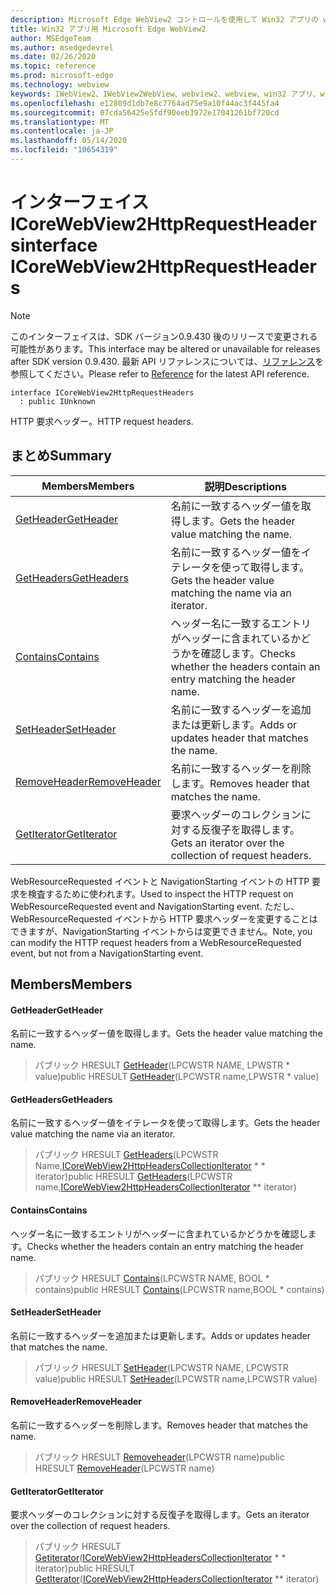 ```yaml
---
description: Microsoft Edge WebView2 コントロールを使用して Win32 アプリの web コンテンツをホストする
title: Win32 アプリ用 Microsoft Edge WebView2
author: MSEdgeTeam
ms.author: msedgedevrel
ms.date: 02/26/2020
ms.topic: reference
ms.prod: microsoft-edge
ms.technology: webview
keywords: IWebView2、IWebView2WebView、webview2、webview、win32 アプリ、win32、edge、ICoreWebView2、ICoreWebView2Host、browser control、edge html
ms.openlocfilehash: e12809d1db7e8c7764ad75e9a10f44ac3f445fa4
ms.sourcegitcommit: 07cda56425e5fdf90eeb3972e17041261bf720cd
ms.translationtype: MT
ms.contentlocale: ja-JP
ms.lasthandoff: 05/14/2020
ms.locfileid: "10654319"
---
```

# <span data-ttu-id="71a4e-104">インターフェイス ICoreWebView2HttpRequestHeaders</span><span class="sxs-lookup"><span data-stu-id="71a4e-104">interface ICoreWebView2HttpRequestHeaders</span></span> 

> [!NOTE]
> <span data-ttu-id="71a4e-105">このインターフェイスは、SDK バージョン0.9.430 後のリリースで変更される可能性があります。</span><span class="sxs-lookup"><span data-stu-id="71a4e-105">This interface may be altered or unavailable for releases after SDK version 0.9.430.</span></span> <span data-ttu-id="71a4e-106">最新 API リファレンスについては、[リファレンス](../../../webview2-api-reference.md)を参照してください。</span><span class="sxs-lookup"><span data-stu-id="71a4e-106">Please refer to [Reference](../../../webview2-api-reference.md) for the latest API reference.</span></span>

```
interface ICoreWebView2HttpRequestHeaders
  : public IUnknown
```

<span data-ttu-id="71a4e-107">HTTP 要求ヘッダー。</span><span class="sxs-lookup"><span data-stu-id="71a4e-107">HTTP request headers.</span></span>

## <span data-ttu-id="71a4e-108">まとめ</span><span class="sxs-lookup"><span data-stu-id="71a4e-108">Summary</span></span>

 <span data-ttu-id="71a4e-109">Members</span><span class="sxs-lookup"><span data-stu-id="71a4e-109">Members</span></span>                        | <span data-ttu-id="71a4e-110">説明</span><span class="sxs-lookup"><span data-stu-id="71a4e-110">Descriptions</span></span>
--------------------------------|---------------------------------------------
[<span data-ttu-id="71a4e-111">GetHeader</span><span class="sxs-lookup"><span data-stu-id="71a4e-111">GetHeader</span></span>](#getheader) | <span data-ttu-id="71a4e-112">名前に一致するヘッダー値を取得します。</span><span class="sxs-lookup"><span data-stu-id="71a4e-112">Gets the header value matching the name.</span></span>
[<span data-ttu-id="71a4e-113">GetHeaders</span><span class="sxs-lookup"><span data-stu-id="71a4e-113">GetHeaders</span></span>](#getheaders) | <span data-ttu-id="71a4e-114">名前に一致するヘッダー値をイテレータを使って取得します。</span><span class="sxs-lookup"><span data-stu-id="71a4e-114">Gets the header value matching the name via an iterator.</span></span>
[<span data-ttu-id="71a4e-115">Contains</span><span class="sxs-lookup"><span data-stu-id="71a4e-115">Contains</span></span>](#contains) | <span data-ttu-id="71a4e-116">ヘッダー名に一致するエントリがヘッダーに含まれているかどうかを確認します。</span><span class="sxs-lookup"><span data-stu-id="71a4e-116">Checks whether the headers contain an entry matching the header name.</span></span>
[<span data-ttu-id="71a4e-117">SetHeader</span><span class="sxs-lookup"><span data-stu-id="71a4e-117">SetHeader</span></span>](#setheader) | <span data-ttu-id="71a4e-118">名前に一致するヘッダーを追加または更新します。</span><span class="sxs-lookup"><span data-stu-id="71a4e-118">Adds or updates header that matches the name.</span></span>
[<span data-ttu-id="71a4e-119">RemoveHeader</span><span class="sxs-lookup"><span data-stu-id="71a4e-119">RemoveHeader</span></span>](#removeheader) | <span data-ttu-id="71a4e-120">名前に一致するヘッダーを削除します。</span><span class="sxs-lookup"><span data-stu-id="71a4e-120">Removes header that matches the name.</span></span>
[<span data-ttu-id="71a4e-121">GetIterator</span><span class="sxs-lookup"><span data-stu-id="71a4e-121">GetIterator</span></span>](#getiterator) | <span data-ttu-id="71a4e-122">要求ヘッダーのコレクションに対する反復子を取得します。</span><span class="sxs-lookup"><span data-stu-id="71a4e-122">Gets an iterator over the collection of request headers.</span></span>

<span data-ttu-id="71a4e-123">WebResourceRequested イベントと NavigationStarting イベントの HTTP 要求を検査するために使われます。</span><span class="sxs-lookup"><span data-stu-id="71a4e-123">Used to inspect the HTTP request on WebResourceRequested event and NavigationStarting event.</span></span> <span data-ttu-id="71a4e-124">ただし、WebResourceRequested イベントから HTTP 要求ヘッダーを変更することはできますが、NavigationStarting イベントからは変更できません。</span><span class="sxs-lookup"><span data-stu-id="71a4e-124">Note, you can modify the HTTP request headers from a WebResourceRequested event, but not from a NavigationStarting event.</span></span>

## <span data-ttu-id="71a4e-125">Members</span><span class="sxs-lookup"><span data-stu-id="71a4e-125">Members</span></span>

#### <span data-ttu-id="71a4e-126">GetHeader</span><span class="sxs-lookup"><span data-stu-id="71a4e-126">GetHeader</span></span> 

<span data-ttu-id="71a4e-127">名前に一致するヘッダー値を取得します。</span><span class="sxs-lookup"><span data-stu-id="71a4e-127">Gets the header value matching the name.</span></span>

> <span data-ttu-id="71a4e-128">パブリック HRESULT [GetHeader](#getheader)(LPCWSTR NAME, LPWSTR \* value)</span><span class="sxs-lookup"><span data-stu-id="71a4e-128">public HRESULT [GetHeader](#getheader)(LPCWSTR name,LPWSTR \* value)</span></span>

#### <span data-ttu-id="71a4e-129">GetHeaders</span><span class="sxs-lookup"><span data-stu-id="71a4e-129">GetHeaders</span></span> 

<span data-ttu-id="71a4e-130">名前に一致するヘッダー値をイテレータを使って取得します。</span><span class="sxs-lookup"><span data-stu-id="71a4e-130">Gets the header value matching the name via an iterator.</span></span>

> <span data-ttu-id="71a4e-131">パブリック HRESULT [GetHeaders](#getheaders)(LPCWSTR Name,[ICoreWebView2HttpHeadersCollectionIterator](ICoreWebView2HttpHeadersCollectionIterator.md) \* \* iterator)</span><span class="sxs-lookup"><span data-stu-id="71a4e-131">public HRESULT [GetHeaders](#getheaders)(LPCWSTR name,[ICoreWebView2HttpHeadersCollectionIterator](ICoreWebView2HttpHeadersCollectionIterator.md) \*\* iterator)</span></span>

#### <span data-ttu-id="71a4e-132">Contains</span><span class="sxs-lookup"><span data-stu-id="71a4e-132">Contains</span></span> 

<span data-ttu-id="71a4e-133">ヘッダー名に一致するエントリがヘッダーに含まれているかどうかを確認します。</span><span class="sxs-lookup"><span data-stu-id="71a4e-133">Checks whether the headers contain an entry matching the header name.</span></span>

> <span data-ttu-id="71a4e-134">パブリック HRESULT [Contains](#contains)(LPCWSTR NAME, BOOL \* contains)</span><span class="sxs-lookup"><span data-stu-id="71a4e-134">public HRESULT [Contains](#contains)(LPCWSTR name,BOOL \* contains)</span></span>

#### <span data-ttu-id="71a4e-135">SetHeader</span><span class="sxs-lookup"><span data-stu-id="71a4e-135">SetHeader</span></span> 

<span data-ttu-id="71a4e-136">名前に一致するヘッダーを追加または更新します。</span><span class="sxs-lookup"><span data-stu-id="71a4e-136">Adds or updates header that matches the name.</span></span>

> <span data-ttu-id="71a4e-137">パブリック HRESULT [SetHeader](#setheader)(LPCWSTR NAME, LPCWSTR value)</span><span class="sxs-lookup"><span data-stu-id="71a4e-137">public HRESULT [SetHeader](#setheader)(LPCWSTR name,LPCWSTR value)</span></span>

#### <span data-ttu-id="71a4e-138">RemoveHeader</span><span class="sxs-lookup"><span data-stu-id="71a4e-138">RemoveHeader</span></span> 

<span data-ttu-id="71a4e-139">名前に一致するヘッダーを削除します。</span><span class="sxs-lookup"><span data-stu-id="71a4e-139">Removes header that matches the name.</span></span>

> <span data-ttu-id="71a4e-140">パブリック HRESULT [Removeheader](#removeheader)(LPCWSTR name)</span><span class="sxs-lookup"><span data-stu-id="71a4e-140">public HRESULT [RemoveHeader](#removeheader)(LPCWSTR name)</span></span>

#### <span data-ttu-id="71a4e-141">GetIterator</span><span class="sxs-lookup"><span data-stu-id="71a4e-141">GetIterator</span></span> 

<span data-ttu-id="71a4e-142">要求ヘッダーのコレクションに対する反復子を取得します。</span><span class="sxs-lookup"><span data-stu-id="71a4e-142">Gets an iterator over the collection of request headers.</span></span>

> <span data-ttu-id="71a4e-143">パブリック HRESULT [Getiterator](#getiterator)([ICoreWebView2HttpHeadersCollectionIterator](ICoreWebView2HttpHeadersCollectionIterator.md) \* \* iterator)</span><span class="sxs-lookup"><span data-stu-id="71a4e-143">public HRESULT [GetIterator](#getiterator)([ICoreWebView2HttpHeadersCollectionIterator](ICoreWebView2HttpHeadersCollectionIterator.md) \*\* iterator)</span></span>

